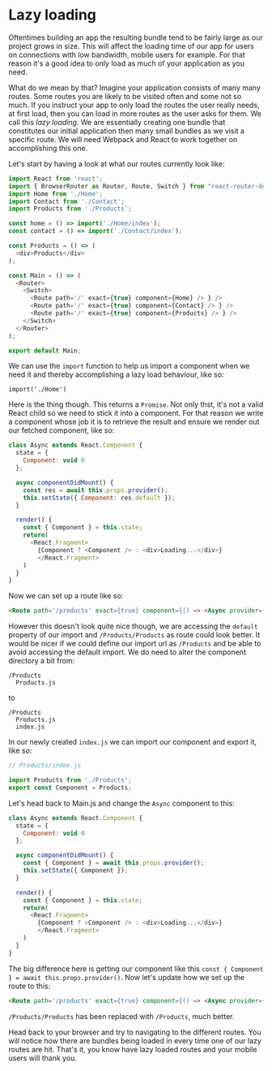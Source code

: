 # Lazy loading
Oftentimes  building an app the resulting bundle tend to be fairly large as our project grows in size. This will affect the loading time of our app for users on connections with low bandwidth, mobile users for example. For that reason it's a good idea to only load as much of your application as you need. 

What do we mean by that? Imagine your application consists of many many routes. Some routes you are likely to be visited often and some not so much. If you instruct your app to only load the routes the user really needs, at first load, then you can load in more routes as the user asks for them. We call this *lazy loading*. We are essentially creating one bundle that constitutes our initial application then many small bundles as we visit a specific route. We will need Webpack and React to work together on accomplishing this one.

Let's start by having a look at what our routes currently look like:

```js
import React from 'react';
import { BrowserRouter as Router, Route, Switch } from "react-router-dom";
import Home from './Home';
import Contact from './Contact';
import Products from './Products';

const home = () => import('./Home/index');
const contact = () => import('./Contact/index');

const Products = () => (
  <div>Products</div>
);

const Main = () => (
  <Router>
    <Switch>
      <Route path='/' exact={true} component={Home} /> } />
      <Route path='/' exact={true} component={Contact} /> } />
      <Route path='/' exact={true} component={Products} /> } />
    </Switch>
  </Router>
);

export default Main;
```

We can use the `import` function to help us import a component when we need it and thereby accomplishing a lazy load behaviour, like so:

```
import('./Home')
```

Here is the thing though. This returns a `Promise`. Not only thst, it's not a valid React child so we need to stick it into a component. For that reason we write a component whose job it is to retrieve the result and ensure we render out our fetched component, like so:

```js
class Async extends React.Component {
  state = {
    Component: void 0
  };

  async componentDidMount() {
    const res = await this.props.provider();
    this.setState({ Component: res.default });
  }

  render() {
    const { Component } = this.state;
    return(
      <React.Fragment>
        {Component ? <Component /> : <div>Loading...</div>}
        </React.Fragment>
    )
  }
}
```
Now we can set up a route like so:

```html
<Route path='/products' exact={true} component={() => <Async provider={() => import('./Products/Products')} />} />
```

However this doesn't look quite nice though, we are accessing the `default` property of our import and `/Products/Products` as route could look better. It would be nicer if we could define our import url as `/Products` and be able to avoid accessing the default import. We do need to alter the component directory a bit from:

```
/Products
  Products.js
```
to 

```
/Products
  Products.js
  index.js
```
In our newly created `index.js` we can import our component and export it, like so:

```js
// Products/index.js

import Products from './Products';
export const Component = Products;
```

Let's head back to Main.js and change the `Async` component to this:

```js
class Async extends React.Component {
  state = {
    Component: void 0
  };

  async componentDidMount() {
    const { Component } = await this.props.provider();
    this.setState({ Component });
  }

  render() {
    const { Component } = this.state;
    return(
      <React.Fragment>
        {Component ? <Component /> : <div>Loading...</div>}
        </React.Fragment>
    )
  }
}
```
The big difference here is getting our component like this `const { Component } = await this.props.provider()`. Now let's update how we set up the route to this:

```html
<Route path='/products' exact={true} component={() => <Async provider={() => import('./Products')} />} />
```

`/Products/Products` has been replaced with `/Products`, much better.

Head back to your browser and try to navigating to the different routes. You will notice how there are bundles being loaded in every time one of our lazy routes are hit. That's it, you know have lazy loaded routes and your mobile users will thank you.